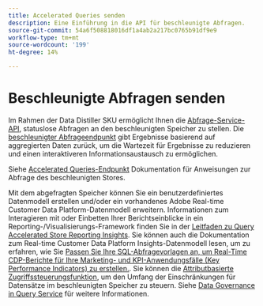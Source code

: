 ```yaml
---
title: Accelerated Queries senden
description: Eine Einführung in die API für beschleunigte Abfragen.
source-git-commit: 54a6f508818016df1a4ab2a217bc0765b91df9e9
workflow-type: tm+mt
source-wordcount: '199'
ht-degree: 14%

---
```


# Beschleunigte Abfragen senden

Im Rahmen der Data Distiller SKU ermöglicht Ihnen die [Abfrage-Service-API](https://developer.adobe.com/experience-platform-apis/references/query-service/), statuslose Abfragen an den beschleunigten Speicher zu stellen. Die [beschleunigter Abfrageendpunkt](https://developer.adobe.com/experience-platform-apis/references/query-service/#tag/Accelerated-Queries) gibt Ergebnisse basierend auf aggregierten Daten zurück, um die Wartezeit für Ergebnisse zu reduzieren und einen interaktiveren Informationsaustausch zu ermöglichen.

Siehe [Accelerated Queries-Endpunkt](../../api/accelerated-queries.md) Dokumentation für Anweisungen zur Abfrage des beschleunigten Stores.

Mit dem abgefragten Speicher können Sie ein benutzerdefiniertes Datenmodell erstellen und/oder ein vorhandenes Adobe Real-time Customer Data Platform-Datenmodell erweitern. Informationen zum Interagieren mit oder Einbetten Ihrer Berichtseinblicke in ein Reporting-/Visualisierungs-Framework finden Sie in der [Leitfaden zu Query Accelerated Store Reporting Insights](./reporting-insights-data-model.md). Sie können auch die Dokumentation zum Real-time Customer Data Platform Insights-Datenmodell lesen, um zu erfahren, wie Sie [Passen Sie Ihre SQL-Abfragevorlagen an, um Real-Time CDP-Berichte für Ihre Marketing- und KPI-Anwendungsfälle (Key Performance Indicators) zu erstellen.](../../../dashboards/cdp-insights-data-model.md). Sie können die [Attributbasierte Zugriffssteuerungsfunktion](../../../access-control/abac/overview.md), um den Umfang der Einschränkungen für Datensätze im beschleunigten Speicher zu steuern. Siehe [Data Governance in Query Service](../../data-governance/overview.md#create-field-based-access-restrictions-on-accelerated-datasets)
für weitere Informationen.
